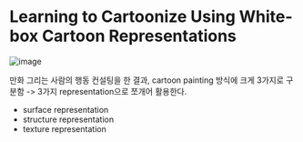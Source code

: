 # Learning to Cartoonize Using White-box Cartoon Representations


![image](https://user-images.githubusercontent.com/71298482/147909527-30cf4d28-5319-4ef9-9d06-c0160652e1de.png)


만화 그리는 사람의 행동 컨설팅을 한 결과, cartoon painting 방식에 크게 3가지로 구분함 -> 3가지 representation으로 쪼개어 활용한다.

- surface representation
- structure representation
- texture representation
